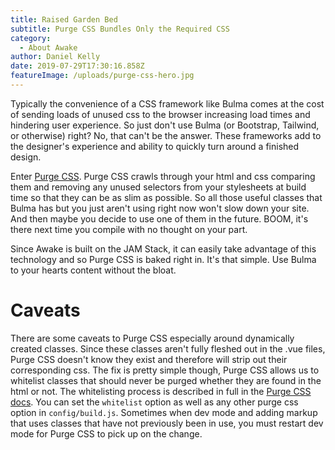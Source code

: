 ```yaml
---
title: Raised Garden Bed
subtitle: Purge CSS Bundles Only the Required CSS
category:
  - About Awake
author: Daniel Kelly
date: 2019-07-29T17:30:16.858Z
featureImage: /uploads/purge-css-hero.jpg
---
```

Typically the convenience of a CSS framework like Bulma comes at the cost of sending loads of unused css to the browser increasing load times and hindering user experience. So just don't use Bulma (or Bootstrap, Tailwind, or otherwise) right? No, that can't be the answer. These frameworks add to the designer's experience and ability to quickly turn around a finished design. 

Enter [Purge CSS](https://www.purgecss.com/). Purge CSS crawls through your html and css comparing them and removing any unused selectors from your stylesheets at build time so that they can be as slim as possible. So all those useful classes that Bulma has but you just aren't using right now won't slow down your site. And then maybe you decide to use one of them in the future. BOOM, it's there next time you compile with no thought on your part. 

Since Awake is built on the JAM Stack, it can easily take advantage of this technology and so Purge CSS is baked right in. It's that simple. Use Bulma to your hearts content without the bloat.



# Caveats

There are some caveats to Purge CSS especially around dynamically created classes. Since these classes aren't fully fleshed out in the .vue files, Purge CSS doesn't know they exist and therefore will strip out their  corresponding css. The fix is pretty simple though, Purge CSS allows us to whitelist classes that should never be purged whether they are found in the html or not. The whitelisting process is described in full in the [Purge CSS docs](https://www.purgecss.com/whitelisting). You can set the `whitelist` option as well as any other purge css option in `config/build.js`.
Sometimes when dev mode and adding markup that uses classes that have not previously been in use, you must restart dev mode for Purge CSS to pick up on the change. 
